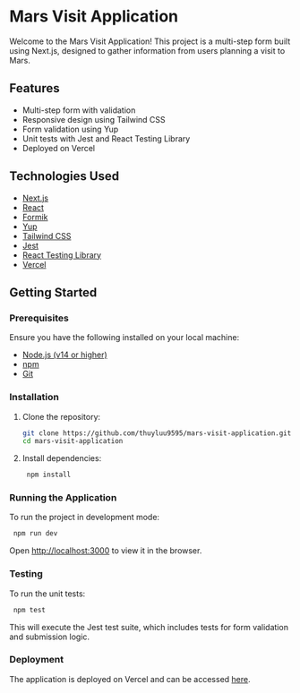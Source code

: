 # Mars Visit Application

Welcome to the Mars Visit Application! This project is a multi-step form built using Next.js, designed to gather information from users planning a visit to Mars.

## Features

- Multi-step form with validation
- Responsive design using Tailwind CSS
- Form validation using Yup
- Unit tests with Jest and React Testing Library
- Deployed on Vercel

## Technologies Used

- [Next.js](https://nextjs.org/)
- [React](https://reactjs.org/)
- [Formik](https://formik.org/)
- [Yup](https://github.com/jquense/yup)
- [Tailwind CSS](https://tailwindcss.com/)
- [Jest](https://jestjs.io/)
- [React Testing Library](https://testing-library.com/docs/react-testing-library/intro/)
- [Vercel](https://vercel.com/)

## Getting Started

### Prerequisites
Ensure you have the following installed on your local machine:

- [Node.js (v14 or higher)](https://nodejs.org/)
- [npm](https://www.npmjs.com)
- [Git](https://git-scm.com/)

### Installation
1. Clone the repository:
   ```sh
   git clone https://github.com/thuyluu9595/mars-visit-application.git
   cd mars-visit-application
   ```
2. Install dependencies:
   ```sh
    npm install
   ```

### Running the Application
To run the project in development mode:
   ```sh
    npm run dev
   ```
Open [http://localhost:3000](http://localhost:3000) to view it in the browser.

### Testing
To run the unit tests:
   ```sh
    npm test
   ```
This will execute the Jest test suite, which includes tests for form validation and submission logic.

### Deployment
The application is deployed on Vercel and can be accessed [here](https://mars-visit-application-ver01-lyhtu76z8-thuy-luus-projects.vercel.app/).




